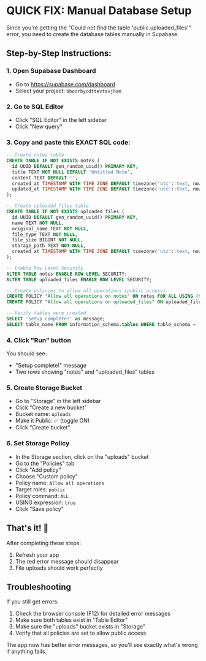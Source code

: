 # QUICK FIX: Manual Database Setup

Since you're getting the "Could not find the table 'public.uploaded_files'" error, you need to create the database tables manually in Supabase.

## Step-by-Step Instructions:

### 1. Open Supabase Dashboard
- Go to https://supabase.com/dashboard
- Select your project: `bboorbycdttevtavjhzm`

### 2. Go to SQL Editor
- Click "SQL Editor" in the left sidebar
- Click "New query"

### 3. Copy and paste this EXACT SQL code:

```sql
-- Create notes table
CREATE TABLE IF NOT EXISTS notes (
  id UUID DEFAULT gen_random_uuid() PRIMARY KEY,
  title TEXT NOT NULL DEFAULT 'Untitled Note',
  content TEXT DEFAULT '',
  created_at TIMESTAMP WITH TIME ZONE DEFAULT timezone('utc'::text, now()) NOT NULL,
  updated_at TIMESTAMP WITH TIME ZONE DEFAULT timezone('utc'::text, now()) NOT NULL
);

-- Create uploaded_files table
CREATE TABLE IF NOT EXISTS uploaded_files (
  id UUID DEFAULT gen_random_uuid() PRIMARY KEY,
  name TEXT NOT NULL,
  original_name TEXT NOT NULL,
  file_type TEXT NOT NULL,
  file_size BIGINT NOT NULL,
  storage_path TEXT NOT NULL,
  created_at TIMESTAMP WITH TIME ZONE DEFAULT timezone('utc'::text, now()) NOT NULL
);

-- Enable Row Level Security
ALTER TABLE notes ENABLE ROW LEVEL SECURITY;
ALTER TABLE uploaded_files ENABLE ROW LEVEL SECURITY;

-- Create policies to allow all operations (public access)
CREATE POLICY "Allow all operations on notes" ON notes FOR ALL USING (true);
CREATE POLICY "Allow all operations on uploaded_files" ON uploaded_files FOR ALL USING (true);

-- Verify tables were created
SELECT 'Setup complete!' as message;
SELECT table_name FROM information_schema.tables WHERE table_schema = 'public' AND table_name IN ('notes', 'uploaded_files');
```

### 4. Click "Run" button

You should see:
- "Setup complete!" message
- Two rows showing "notes" and "uploaded_files" tables

### 5. Create Storage Bucket

- Go to "Storage" in the left sidebar
- Click "Create a new bucket"
- Bucket name: `uploads`
- Make it Public: ✅ (toggle ON)
- Click "Create bucket"

### 6. Set Storage Policy

- In the Storage section, click on the "uploads" bucket
- Go to the "Policies" tab
- Click "Add policy"
- Choose "Custom policy"
- Policy name: `Allow all operations`
- Target roles: `public`
- Policy command: `ALL`
- USING expression: `true`
- Click "Save policy"

## That's it! 🎉

After completing these steps:
1. Refresh your app
2. The red error message should disappear
3. File uploads should work perfectly

## Troubleshooting

If you still get errors:
1. Check the browser console (F12) for detailed error messages
2. Make sure both tables exist in "Table Editor"
3. Make sure the "uploads" bucket exists in "Storage"
4. Verify that all policies are set to allow public access

The app now has better error messages, so you'll see exactly what's wrong if anything fails.
